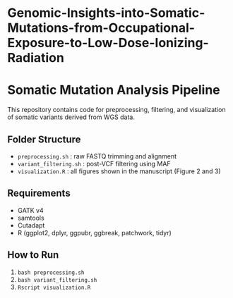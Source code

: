 # Genomic-Insights-into-Somatic-Mutations-from-Occupational-Exposure-to-Low-Dose-Ionizing-Radiation

# Somatic Mutation Analysis Pipeline

This repository contains code for preprocessing, filtering, and visualization of somatic variants derived from WGS data.

## Folder Structure
- `preprocessing.sh` : raw FASTQ trimming and alignment
- `variant_filtering.sh` : post-VCF filtering using MAF
- `visualization.R` : all figures shown in the manuscript (Figure 2 and 3)

## Requirements
- GATK v4
- samtools
- Cutadapt
- R (ggplot2, dplyr, ggpubr, ggbreak, patchwork, tidyr)

## How to Run
1. `bash preprocessing.sh`
2. `bash variant_filtering.sh`
3. `Rscript visualization.R`
